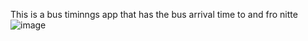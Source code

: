This is a bus timinngs app that has the bus arrival time to and fro nitte
![image](https://github.com/Deepthi20kulal/Bus-Buddy/assets/137261698/7f053f02-9053-4a05-8137-6c920a16533c)
